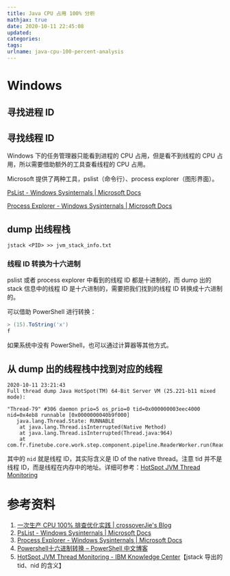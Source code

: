 ```yaml
---
title: Java CPU 占用 100% 分析
mathjax: true
date: 2020-10-11 22:45:08
updated:
categories:
tags:
urlname: java-cpu-100-percent-analysis
---
```




<!-- more -->







# Windows

## 寻找进程 ID





## 寻找线程 ID

Windows 下的任务管理器只能看到进程的 CPU 占用，但是看不到线程的 CPU 占用，所以需要借助额外的工具查看线程的 CPU 占用。



Microsoft 提供了两种工具，pslist（命令行）、process explorer（图形界面）。

[PsList - Windows Sysinternals | Microsoft Docs](https://docs.microsoft.com/en-us/sysinternals/downloads/pslist)

[Process Explorer - Windows Sysinternals | Microsoft Docs](https://docs.microsoft.com/en-us/sysinternals/downloads/process-explorer)



## dump 出线程栈

```
jstack <PID> >> jvm_stack_info.txt
```



### 线程 ID 转换为十六进制

pslist 或者 process explorer 中看到的线程 ID 都是十进制的，而 dump 出的 stack 信息中的线程 ID 是十六进制的，需要把我们找到的线程 ID 转换成十六进制的。

可以借助 PowerShell 进行转换：

```powershell
> (15).ToString('x')
f
```

如果系统中没有 PowerShell，也可以通过计算器等其他方式。



## 从 dump 出的线程栈中找到对应的线程

```
2020-10-11 23:21:43
Full thread dump Java HotSpot(TM) 64-Bit Server VM (25.221-b11 mixed mode):

"Thread-79" #306 daemon prio=5 os_prio=0 tid=0x000000003eec4000 nid=0x4eb8 runnable [0x0000000040b9f000]
   java.lang.Thread.State: RUNNABLE
	at java.lang.Thread.isInterrupted(Native Method)
	at java.lang.Thread.isInterrupted(Thread.java:964)
	at com.fr.finetube.core.work.step.component.pipeline.ReaderWorker.run(ReaderWorker.java:33)
```

其中的 `nid` 就是线程 ID，其实际含义是 ID of the native thread。注意 tid 并不是线程 ID，而是线程在内存中的地址。详细可参考：[HotSpot JVM Thread Monitoring](https://www.ibm.com/support/knowledgecenter/SS3JSW_5.2.0/com.ibm.help.performance_mgmt.doc/SIPM_HotSpotJVMMonitorThread.html)









# 参考资料

1. [一次生产 CPU 100% 排查优化实践 | crossoverJie's Blog](https://crossoverjie.top/2018/12/17/troubleshoot/cpu-percent-100/#comments)
2. [PsList - Windows Sysinternals | Microsoft Docs](https://docs.microsoft.com/en-us/sysinternals/downloads/pslist)
3. [Process Explorer - Windows Sysinternals | Microsoft Docs](https://docs.microsoft.com/en-us/sysinternals/downloads/process-explorer)
4. [Powershell十六进制转换 – PowerShell 中文博客](https://www.pstips.net/powershell-converts-to-hex.html)
5. [HotSpot JVM Thread Monitoring - IBM Knowledge Center](https://www.ibm.com/support/knowledgecenter/SS3JSW_5.2.0/com.ibm.help.performance_mgmt.doc/SIPM_HotSpotJVMMonitorThread.html)【jstack 导出的 tid、nid 的含义】